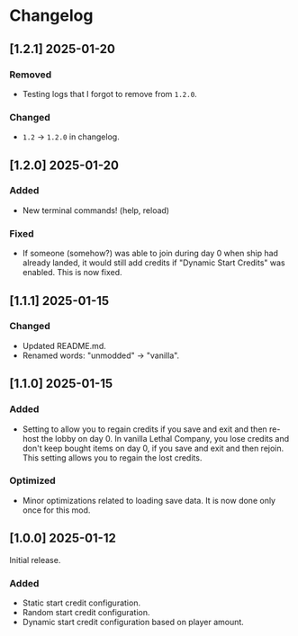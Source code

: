 # Changelog

## [1.2.1] 2025-01-20

### Removed
- Testing logs that I forgot to remove from `1.2.0`.

### Changed
- `1.2` -> `1.2.0` in changelog.

## [1.2.0] 2025-01-20

### Added
- New terminal commands! (help, reload)

### Fixed
- If someone (somehow?) was able to join during day 0 when ship had already landed, it would still add credits if "Dynamic Start Credits" was enabled. This is now fixed.

## [1.1.1] 2025-01-15

### Changed
- Updated README.md.
- Renamed words: "unmodded" -> "vanilla".

## [1.1.0] 2025-01-15

### Added
- Setting to allow you to regain credits if you save and exit and then re-host the lobby on day 0. In vanilla Lethal Company, you lose credits and don't keep bought items on day 0, if you save and exit and then rejoin. This setting allows you to regain the lost credits.

### Optimized
- Minor optimizations related to loading save data. It is now done only once for this mod.

## [1.0.0] 2025-01-12
Initial release.

### Added
- Static start credit configuration.
- Random start credit configuration.
- Dynamic start credit configuration based on player amount.
